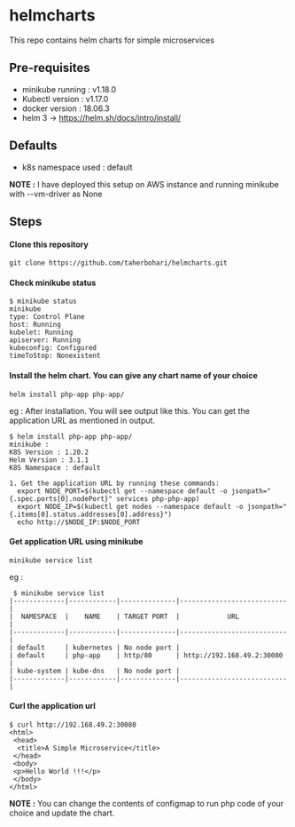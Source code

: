 # helmcharts
This repo contains helm charts for simple microservices

## Pre-requisites
- minikube running : v1.18.0
- Kubectl version : v1.17.0
- docker version : 18.06.3
- helm 3 -> https://helm.sh/docs/intro/install/

## Defaults
- k8s namespace used : default

**NOTE :** I have deployed this setup on AWS instance and running minikube with --vm-driver as None

## Steps
#### Clone this repository
```
git clone https://github.com/taherbohari/helmcharts.git
```
#### Check minikube status
```
$ minikube status
minikube
type: Control Plane
host: Running
kubelet: Running
apiserver: Running
kubeconfig: Configured
timeToStop: Nonexistent
```
#### Install the helm chart. You can give any chart name of your choice
```
helm install php-app php-app/
```
eg : After installation. You will see output like this. You can get the application URL as mentioned in output.
```
$ helm install php-app php-app/
minikube : 
K8S Version : 1.20.2
Helm Version : 3.1.1
K8S Namespace : default

1. Get the application URL by running these commands:
  export NODE_PORT=$(kubectl get --namespace default -o jsonpath="{.spec.ports[0].nodePort}" services php-php-app)
  export NODE_IP=$(kubectl get nodes --namespace default -o jsonpath="{.items[0].status.addresses[0].address}")
  echo http://$NODE_IP:$NODE_PORT
```
#### Get application URL using minikube
```
minikube service list
```
eg :
```
 $ minikube service list
|-------------|------------|--------------|---------------------------|
|  NAMESPACE  |    NAME    | TARGET PORT  |            URL            |
|-------------|------------|--------------|---------------------------|
| default     | kubernetes | No node port |
| default     | php-app    | http/80      | http://192.168.49.2:30080 |
| kube-system | kube-dns   | No node port |
|-------------|------------|--------------|---------------------------|
```
#### Curl the application url
```
$ curl http://192.168.49.2:30080
<html>
 <head>
  <title>A Simple Microservice</title>
 </head>
 <body>
 <p>Hello World !!!</p>
 </body>
</html>
```
**NOTE :** You can change the contents of configmap to run php code of your choice and update the chart.
